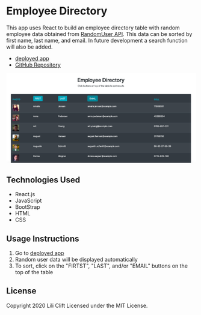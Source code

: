 # Employee Directory
This app uses React to build an employee directory table with random employee data obtained from [RandomUser API]("https://randomuser.me/"). This data can be sorted by first name, last name, and email. In future development a search function will also be added.

* [deployed app]("https://lilicecilia23.github.io/employee-directory/")
* [GitHub Repository]("https://github.com/LiliCecilia23/employee-directory")

<img src="./employee-directory/public/directory.png" alt="screenshot of employee directory">

## Technologies Used
* React.js
* JavaScript
* BootStrap
* HTML
* CSS
  
## Usage Instructions
1. Go to [deployed app]("https://lilicecilia23.github.io/employee-directory/")
2. Random user data will be displayed automatically
3. To sort, click on the "FIRTST", "LAST", and/or "EMAIL" buttons on the top of the table

## License
Copyright 2020 Lili Clift Licensed under the MIT License.
